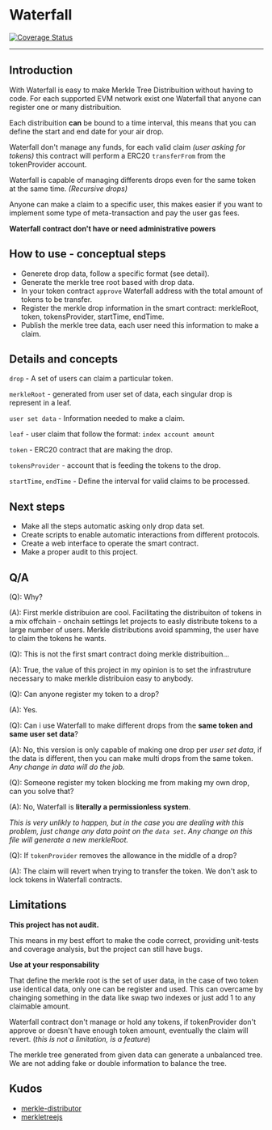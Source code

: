# Waterfall

[![Coverage Status](https://coveralls.io/repos/github/ngmachado/Waterfall/badge.svg?branch=master)](https://coveralls.io/github/ngmachado/Waterfall?branch=master)

---
## Introduction

With Waterfall is easy to make Merkle Tree Distribuition without having to code. For each supported EVM network exist one Waterfall that anyone can register one or many distribuition.

Each distribuition __can__ be bound to a time interval, this means that you can define the start and end date for your air drop.

Waterfall don't manage any funds, for each valid claim _(user asking for tokens)_ this contract will perform a ERC20 `transferFrom` from the tokenProvider account.

Waterfall is capable of managing differents drops even for the same token at the same time. _(Recursive drops)_

Anyone can make a claim to a specific user, this makes easier if you want to implement some type of meta-transaction and pay the user gas fees.

**Waterfall contract don't have or need administrative powers**

## How to use - conceptual steps

- Generete drop data, follow a specific format (see detail).
- Generate the merkle tree root based with drop data.
- In your token contract `approve` Waterfall address with the total amount of tokens to be transfer.
- Register the merkle drop information in the smart contract: merkleRoot, token, tokensProvider, startTime, endTime.
- Publish the merkle tree data, each user need this information to make a claim.

## Details and concepts

`drop` - A set of users can claim a particular token.

`merkleRoot` - generated from user set of data, each singular drop is represent in a leaf.

`user set data` - Information needed to make a claim.

`leaf` - user claim that follow the format: `index account amount`

`token` - ERC20 contract that are making the drop.

`tokensProvider` - account that is feeding the tokens to the drop.

`startTime`, `endTime` - Define the interval for valid claims to be processed.

## Next steps

- Make all the steps automatic asking only drop data set.
- Create scripts to enable automatic interactions from different protocols.
- Create a web interface to operate the smart contract.
- Make a proper audit to this project.

## Q/A

(Q): Why?

(A): First merkle distribuion are cool.
Facilitating the distribuiton of tokens in a mix offchain - onchain settings let projects to easly distribute tokens to a large number of users.
Merkle distributions avoid spamming, the user have to claim the tokens he wants.

(Q): This is not the first smart contract doing merkle distribuition...

(A): True, the value of this project in my opinion is to set the infrastruture necessary to make merkle distribuion easy to anybody.

(Q): Can anyone register my token to a drop?

(A): Yes.

(Q): Can i use Waterfall to make different drops from the **same token and same user set data**?

(A): No, this version is only capable of making one drop per _user set data_, if the data is different, then you can make multi drops from the same token. _Any change in data will do the job._

(Q): Someone register my token blocking me from making my own drop, can you solve that?

(A):  No, Waterfall is **literally a permissionless system**.

_This is very unlikly to happen, but in the case you are dealing with this problem, just change any data point on the `data set`. Any change on this file will generate a new merkleRoot._

(Q): If `tokenProvider` removes the allowance in the middle of a drop?

(A): The claim will revert when trying to transfer the token. We don't ask to lock tokens in Waterfall contracts.

## Limitations

**This project has not audit.**

This means in my best effort to make the code correct, providing unit-tests and coverage analysis, but the project can still have bugs.

**Use at your responsability**

That define the merkle root is the set of user data, in the case of two token use identical data, only one can be register and used. This can overcame by chainging something in the data like swap two indexes or just add 1 to any claimable amount.

Waterfall contract don't manage or hold any tokens, if tokenProvider don't approve or doesn't have enough token amount, eventually the claim will revert. (_this is not a limitation, is a feature_)

The merkle tree generated from given data can generate a unbalanced tree. We are not adding fake or double information to balance the tree.

## Kudos

- [merkle-distributor](https://github.com/Uniswap/merkle-distributor)
- [merkletreejs](https://github.com/miguelmota/merkletreejs)
